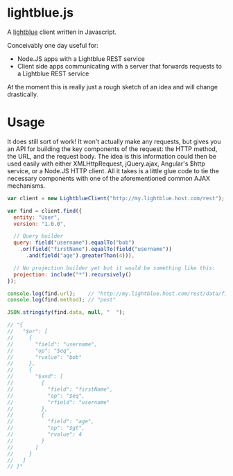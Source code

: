 # lightblue.js

A [lightblue](https://github.com/lightblue-platform) client written in Javascript.

Conceivably one day useful for:
- Node.JS apps with a Lightblue REST service
- Client side apps communicating with a server that forwards requests to a Lightblue REST service

At the moment this is really just a rough sketch of an idea and will change drastically.

# Usage

It does still sort of work! It won't actually make any requests, but gives you an API for building the key components of the request: the HTTP method, the URL, and the request body. The idea is this information could then be used easily with either XMLHttpRequest, jQuery.ajax, Angular's $http service, or a Node.JS HTTP client. All it takes is a little glue code to tie the necessary components with one of the aforementioned common AJAX mechanisms.

```javascript
var client = new LightblueClient("http://my.lightblue.host.com/rest");

var find = client.find({
  entity: "User",
  version: "1.0.0",

  // Query builder
  query: field("username").equalTo("bob")
    .or(field("firstName").equalTo(field("username"))
      .and(field("age").greaterThan(4))),

  // No projection builder yet but it would be something like this:
  projection: include("*").recursively()
});

console.log(find.url);    // "http://my.lightblue.host.com/rest/data/find/User/1.0.0"
console.log(find.method); // "post"

JSON.stringify(find.data, null, "  ");

// "{
//   "$or": [
//     {
//       "field": "username",
//       "op": "$eq",
//       "rvalue": "bob"
//     },
//     {
//       "$and": [
//         {
//           "field": "firstName",
//           "op": "$eq",
//           "rfield": "username"
//         },
//         {
//           "field": "age",
//           "op": "$gt",
//           "rvalue": 4
//         }
//       ]
//     }
//   ]
// }"
```
